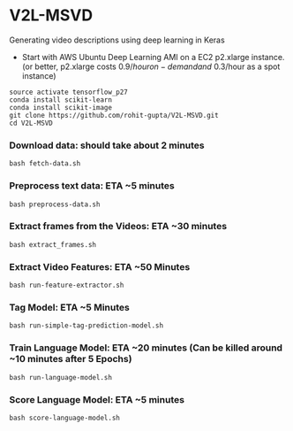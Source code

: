 # V2L-MSVD
Generating video descriptions using deep learning in Keras

* Start with AWS Ubuntu Deep Learning AMI on a EC2 p2.xlarge instance. (or better, p2.xlarge costs $0.9/hour on-demand and ~$0.3/hour as a spot instance)

```shell
source activate tensorflow_p27
conda install scikit-learn
conda install scikit-image
git clone https://github.com/rohit-gupta/V2L-MSVD.git
cd V2L-MSVD
```

### Download data: should take about 2 minutes
```shell
bash fetch-data.sh
```

### Preprocess text data: ETA ~5 minutes
```shell
bash preprocess-data.sh
```

### Extract frames from the Videos: ETA ~30 minutes
```shell
bash extract_frames.sh
```

### Extract Video Features: ETA ~50 Minutes 
```shell
bash run-feature-extractor.sh
```

### Tag Model: ETA ~5 Minutes
```shell
bash run-simple-tag-prediction-model.sh
```
### Train Language Model: ETA ~20 minutes (Can be killed around ~10 minutes after 5 Epochs)
```shell
bash run-language-model.sh
```

### Score Language Model: ETA ~5 minutes
```shell
bash score-language-model.sh
```

